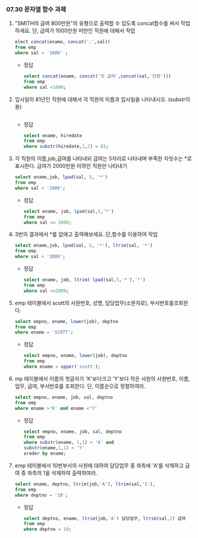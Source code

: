 ### 07.30 문자열 함수 과제 

1. "SMITH의 급여 800만원"의 유형으로 출력할 수 있도록 concat함수를 써서 작업하세요.   단, 급여가 1000만원 미만인 직원에 대해서 작업

   ```sql
   elect concat(ename, concat(':',sal))
   from emp
   where sal < '1000' ;
   ```

   - 정답

     ``` sql
     select concat(ename, concat('의 급여',concat(sal,'만원'))) 
     from emp 
     where sal <1000;
     ```

     

2. 입사일이 81년인 직원에 대해서 각 직원의 이름과 입사일을 나타내시오. (substr이용)

   ```sql
   ```

   - 정답

     ```sql
     select ename, hiredate 
     from emp
     where substr(hiredate,1,2) = 81;
     ```

     

3. 각 직원의 이름,job,급여를 나타내되 급여는 5자리로 나타내며 부족한 자릿수는 *로 표시한다. 급여가 2000만원 이하인 직원만 나타내기

   ``` sql
   select ename,job, lpad(sal, 5, '*') 
   from emp 
   where sal < '2000';
   ```

   - 정답

     ```sql
     select ename, job, lpad(sal,5,'*') 
     from emp
     where sal <= 2000;
     ```

     

   

4. 3번의 결과에서 *를 없애고 출력해보세요..단,함수를 이용하여 작업

   ```sql
   select ename,job, lpad(sal, 5, '*'), ltrim(sal, '*')
   from emp
   where sal < '2000';
   ```

   - 정답

     ```sql
     select ename, job, ltrim( lpad(sal,5,'*'),'*') 
     from emp
     where sal <=2000;
     ```

     

5. emp 테이블에서 scott의 사원번호, 성명, 담당업무(소문자로), 부서번호를조회한다.

   ``` sql
   select empno, ename, lower(job), deptno 
   from emp
   where ename = 'SCOTT';
   ```

   - 정답

     ```sql
     select empno, ename, lower(job), deptno 
     from emp
     where ename = upper('scott');
     ```

     

6. mp 테이블에서 이름의 첫글자가 'K'보다크고 'Y'보다 작은 사원의 사원번호, 이름, 업무, 급여,    부서번호를 조회한다. 단, 이름순으로 정렬하여라.

   ``` sql
   select empno, ename, job, sal, deptno
   from emp
   where ename >'K' and ename <'Y’
   ```

   - 정답

     ```sql
     select empno, ename, job, sal, deptno
     from emp
     where substr(ename, 1,1) > 'K' and
     substr(ename,1,1) < 'Y'
     oreder by ename;
     ```

     

7. emp 테이블에서 10번부서의 사원에 대하여 담당업무 중 좌측에 'A'를 삭제하고 급여 중   좌측의 1을 삭제하여 출력하여라.

   ```sql
   select ename, deptno, ltrim(job,'A'), ltrim(sal,'1'), 
   from emp 
   where deptno = '10';
   ```

   - 정답

     ```sql
     select deptno, ename, ltrim(job,'A') 담당업무, ltrim(sal,1) 급여 
     from emp 
     where deptno = 10;
     
     ```

     

